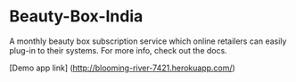 Beauty-Box-India
================

A monthly beauty box subscription service which online retailers can easily plug-in to their systems.
For more info, check out the docs.

[Demo app link] (http://blooming-river-7421.herokuapp.com/)
